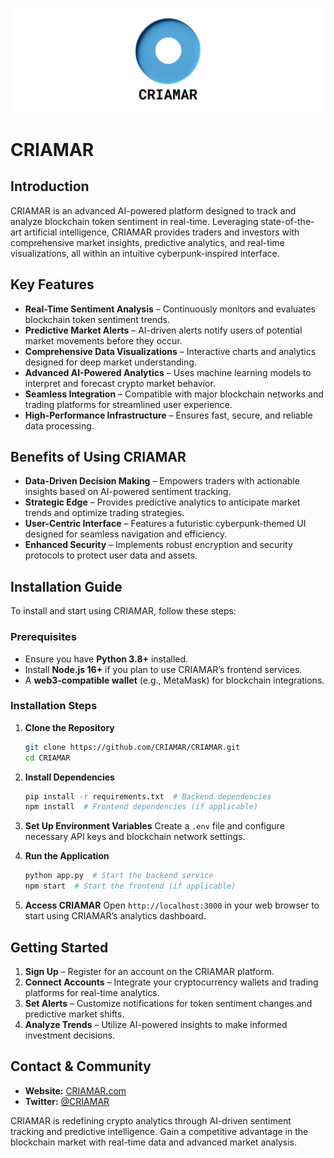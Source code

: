 ![Lucid Frameworks Banner](https://github.com/Lucid-Frameworks/CRIAMAR/blob/22d077923eb308eb4ec791d979fa3b55a9b69c85/CRIAMAR.png)


# CRIAMAR

## Introduction
CRIAMAR is an advanced AI-powered platform designed to track and analyze blockchain token sentiment in real-time. Leveraging state-of-the-art artificial intelligence, CRIAMAR provides traders and investors with comprehensive market insights, predictive analytics, and real-time visualizations, all within an intuitive cyberpunk-inspired interface.

## Key Features
- **Real-Time Sentiment Analysis** – Continuously monitors and evaluates blockchain token sentiment trends.
- **Predictive Market Alerts** – AI-driven alerts notify users of potential market movements before they occur.
- **Comprehensive Data Visualizations** – Interactive charts and analytics designed for deep market understanding.
- **Advanced AI-Powered Analytics** – Uses machine learning models to interpret and forecast crypto market behavior.
- **Seamless Integration** – Compatible with major blockchain networks and trading platforms for streamlined user experience.
- **High-Performance Infrastructure** – Ensures fast, secure, and reliable data processing.

## Benefits of Using CRIAMAR
- **Data-Driven Decision Making** – Empowers traders with actionable insights based on AI-powered sentiment tracking.
- **Strategic Edge** – Provides predictive analytics to anticipate market trends and optimize trading strategies.
- **User-Centric Interface** – Features a futuristic cyberpunk-themed UI designed for seamless navigation and efficiency.
- **Enhanced Security** – Implements robust encryption and security protocols to protect user data and assets.

## Installation Guide
To install and start using CRIAMAR, follow these steps:

### Prerequisites
- Ensure you have **Python 3.8+** installed.
- Install **Node.js 16+** if you plan to use CRIAMAR’s frontend services.
- A **web3-compatible wallet** (e.g., MetaMask) for blockchain integrations.

### Installation Steps
1. **Clone the Repository**
   ```sh
   git clone https://github.com/CRIAMAR/CRIAMAR.git
   cd CRIAMAR
   ```
2. **Install Dependencies**
   ```sh
   pip install -r requirements.txt  # Backend dependencies
   npm install  # Frontend dependencies (if applicable)
   ```
3. **Set Up Environment Variables**
   Create a `.env` file and configure necessary API keys and blockchain network settings.

4. **Run the Application**
   ```sh
   python app.py  # Start the backend service
   npm start  # Start the frontend (if applicable)
   ```

5. **Access CRIAMAR**
   Open `http://localhost:3000` in your web browser to start using CRIAMAR’s analytics dashboard.

## Getting Started
1. **Sign Up** – Register for an account on the CRIAMAR platform.
2. **Connect Accounts** – Integrate your cryptocurrency wallets and trading platforms for real-time analytics.
3. **Set Alerts** – Customize notifications for token sentiment changes and predictive market shifts.
4. **Analyze Trends** – Utilize AI-powered insights to make informed investment decisions.

## Contact & Community
- **Website:** [CRIAMAR.com](https://www.criamar.app/)
- **Twitter:** [@CRIAMAR](https://x.com/lucidframeworks)

CRIAMAR is redefining crypto analytics through AI-driven sentiment tracking and predictive intelligence. Gain a competitive advantage in the blockchain market with real-time data and advanced market analysis.

